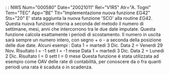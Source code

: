  :  : NWS Num="000580" Date="20021011" Rel="V1R5" Atr="A. Togni" Tem="TEC" App="B£" Tit="Implementazione nuova funzione £G42" Sts="20"
E' stata aggiunta la nuova funzione 'SCO' alla routine £G42.
Questa nuova funzione ritorna a seconda del metodo il numero di settimane, mesi, anni che intercorrono tra le due date imputate.
Questa funzione calcola esattamente i periodi di scostamento.
Il numero in uscita sarà sempre un numero intero, con segno + o - a seconda della posizione delle due date.
Alcuni esempi : 
Data 1 = martedi 3 Dic. Data 2 = Venerdi 29 Nov.  Risultato I = -1 sett  I = -1 mese Data 1 = martedi 3 Dic. Data 2 = Lunedi  2  Dic.  Risultato I =  0 sett  I =  0 mese 
Questa funzione è stata utilizzata ad esempio come OAV delle rate di contabilità, per conoscere da o fra quanti periodi una rata è scaduta o in scadenza.
